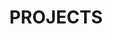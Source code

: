 ---
# Featured tags need to have either the `list` or `grid` layout (PRO only).
layout: grid

# The title of the tag's page.
title: PROJECTS

# The name of the tag, used in a post's front matter (e.g. tags: [<slug>]).
slug: projects

show_collection: projects

# (Optional) Write a short (~150 characters) description of this featured tag.
description: >
  프로젝트입니다.

# (Optional) You can disable grouping posts by date.
# no_groups: true

# Exclude this example category from the sitemap.
# DON'T USE THIS SETTING IN YOUR CATEGORIES!
sitemap: false

no_groups: true
---